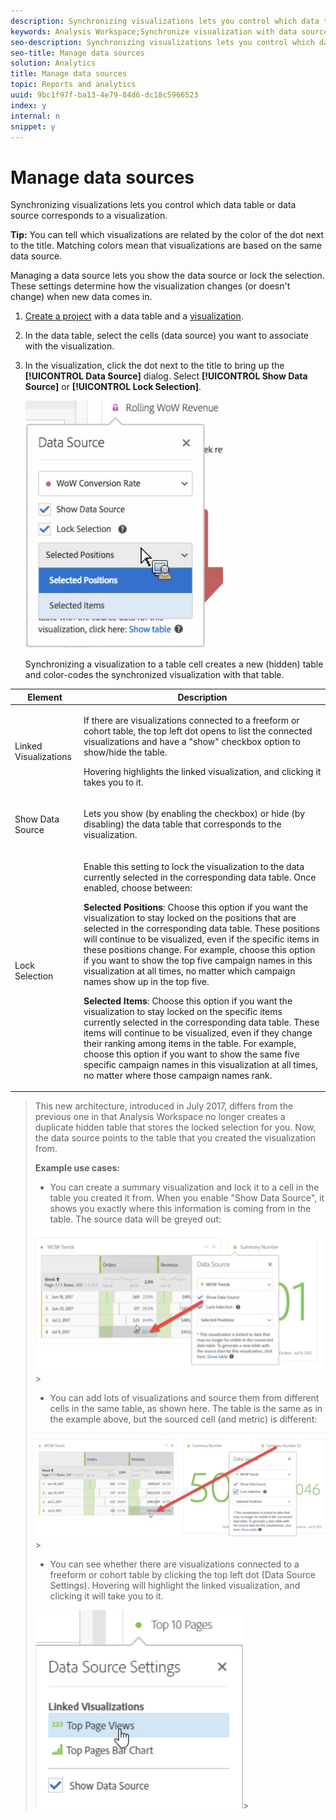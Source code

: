 ```yaml
---
description: Synchronizing visualizations lets you control which data table or data source corresponds to a visualization.
keywords: Analysis Workspace;Synchronize visualization with data source
seo-description: Synchronizing visualizations lets you control which data table or data source corresponds to a visualization.
seo-title: Manage data sources
solution: Analytics
title: Manage data sources
topic: Reports and analytics
uuid: 9bc1f97f-ba13-4e79-84d6-dc18c5966523
index: y
internal: n
snippet: y
---
```


# Manage data sources

Synchronizing visualizations lets you control which data table or data source corresponds to a visualization.

 **Tip:** You can tell which visualizations are related by the color of the dot next to the title. Matching colors mean that visualizations are based on the same data source.

Managing a data source lets you show the data source or lock the selection. These settings determine how the visualization changes (or doesn't change) when new data comes in. 

1. [Create a project](../../analysis_workspace/build_workspace_project/t_freeform_project.md#task_C2C698ACC7954062A28E4784911E6CF2) with a data table and a [visualization](../../analysis_workspace//freeform-analysis-visualizations.md#concept_09242627629147A88A68F1506954C276).
1. In the data table, select the cells (data source) you want to associate with the visualization.
1. In the visualization, click the dot next to the title to bring up the **[!UICONTROL Data Source]** dialog. Select **[!UICONTROL Show Data Source]** or **[!UICONTROL Lock Selection]**.

   ![](assets/manage-data-source.png)

   Synchronizing a visualization to a table cell creates a new (hidden) table and color-codes the synchronized visualization with that table. 

<table id="table_ED9C1142DD474140830C43466E825C4B"> 
 <thead> 
  <tr> 
   <th colname="col1" class="entry"> Element </th> 
   <th colname="col2" class="entry"> Description </th> 
  </tr>
 </thead>
 <tbody> 
  <tr> 
   <td colname="col1"> <p>Linked Visualizations </p> </td> 
   <td colname="col2"> <p>If there are visualizations connected to a freeform or cohort table, the top left dot opens to list the connected visualizations and have a "show" checkbox option to show/hide the table. </p> <p>Hovering highlights the linked visualization, and clicking it takes you to it. </p> </td> 
  </tr> 
  <tr> 
   <td colname="col1"> <p>Show Data Source </p> </td> 
   <td colname="col2"> <p>Lets you show (by enabling the checkbox) or hide (by disabling) the data table that corresponds to the visualization. </p> </td> 
  </tr> 
  <tr> 
   <td colname="col1"> <p>Lock Selection </p> </td> 
   <td colname="col2"> <p>Enable this setting to lock the visualization to the data currently selected in the corresponding data table. Once enabled, choose between: </p> <p><b>Selected Positions</b>: Choose this option if you want the visualization to stay locked on the positions that are selected in the corresponding data table. These positions will continue to be visualized, even if the specific items in these positions change. For example, choose this option if you want to show the top five campaign names in this visualization at all times, no matter which campaign names show up in the top five. </p> <p><b>Selected Items</b>: Choose this option if you want the visualization to stay locked on the specific items currently selected in the corresponding data table. These items will continue to be visualized, even if they change their ranking among items in the table. For example, choose this option if you want to show the same five specific campaign names in this visualization at all times, no matter where those campaign names rank. </p> </td> 
  </tr> 
 </tbody> 
</table>

>This new architecture, introduced in July 2017, differs from the previous one in that Analysis Workspace no longer creates a duplicate hidden table that stores the locked selection for you. Now, the data source points to the table that you created the visualization from. 
>
>**Example use cases:** 
>
>* You can create a summary visualization and lock it to a cell in the table you created it from. When you enable "Show Data Source", it shows you exactly where this information is coming from in the table. The source data will be greyed out: 
>
>  ![](assets/data-source2.png)>
>* You can add lots of visualizations and source them from different cells in the same table, as shown here. The table is the same as in the example above, but the sourced cell (and metric) is different: 
>
>  ![](assets/data-source3.png)>
>* You can see whether there are visualizations connected to a freeform or cohort table by clicking the top left dot (Data Source Settings). Hovering will highlight the linked visualization, and clicking it will take you to it. 
>
>  ![](assets/linked-visualizations.png)>
